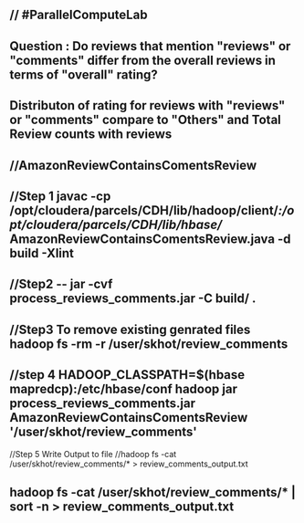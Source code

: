 // #ParallelComputeLab
--
Question : Do reviews that mention "reviews" or "comments" differ from the overall reviews in terms of "overall" rating?
--
Distributon of rating for reviews with  "reviews" or "comments" compare to "Others" and Total Review counts with reviews
----------------------------------------------------------------
//AmazonReviewContainsComentsReview
----------------------------------------------------------------
//Step 1
javac -cp /opt/cloudera/parcels/CDH/lib/hadoop/client/*:/opt/cloudera/parcels/CDH/lib/hbase/* AmazonReviewContainsComentsReview.java -d build -Xlint
----------------------------------------------------------------
//Step2 --
jar -cvf process_reviews_comments.jar -C build/ .
----------------------------------------------------------------
//Step3 To remove existing genrated files
hadoop fs -rm -r /user/skhot/review_comments
----------------------------------------------------------------
//step 4
HADOOP_CLASSPATH=$(hbase mapredcp):/etc/hbase/conf hadoop jar process_reviews_comments.jar AmazonReviewContainsComentsReview '/user/skhot/review_comments'
----------------------------------------------------------------
//Step 5 Write Output to file
//hadoop fs -cat /user/skhot/review_comments/* > review_comments_output.txt

hadoop fs -cat /user/skhot/review_comments/* | sort -n > review_comments_output.txt
----------------------------------------------------------------
